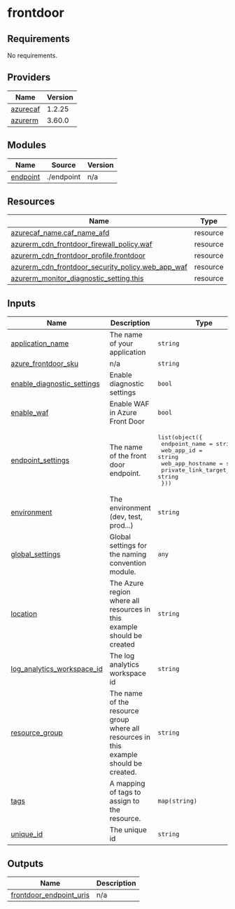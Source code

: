 # frontdoor

<!-- BEGINNING OF PRE-COMMIT-TERRAFORM DOCS HOOK -->
## Requirements

No requirements.

## Providers

| Name | Version |
|------|---------|
| <a name="provider_azurecaf"></a> [azurecaf](#provider\_azurecaf) | 1.2.25 |
| <a name="provider_azurerm"></a> [azurerm](#provider\_azurerm) | 3.60.0 |

## Modules

| Name | Source | Version |
|------|--------|---------|
| <a name="module_endpoint"></a> [endpoint](#module\_endpoint) | ./endpoint | n/a |

## Resources

| Name | Type |
|------|------|
| [azurecaf_name.caf_name_afd](https://registry.terraform.io/providers/aztfmod/azurecaf/latest/docs/resources/name) | resource |
| [azurerm_cdn_frontdoor_firewall_policy.waf](https://registry.terraform.io/providers/hashicorp/azurerm/latest/docs/resources/cdn_frontdoor_firewall_policy) | resource |
| [azurerm_cdn_frontdoor_profile.frontdoor](https://registry.terraform.io/providers/hashicorp/azurerm/latest/docs/resources/cdn_frontdoor_profile) | resource |
| [azurerm_cdn_frontdoor_security_policy.web_app_waf](https://registry.terraform.io/providers/hashicorp/azurerm/latest/docs/resources/cdn_frontdoor_security_policy) | resource |
| [azurerm_monitor_diagnostic_setting.this](https://registry.terraform.io/providers/hashicorp/azurerm/latest/docs/resources/monitor_diagnostic_setting) | resource |

## Inputs

| Name | Description | Type | Default | Required |
|------|-------------|------|---------|:--------:|
| <a name="input_application_name"></a> [application\_name](#input\_application\_name) | The name of your application | `string` | n/a | yes |
| <a name="input_azure_frontdoor_sku"></a> [azure\_frontdoor\_sku](#input\_azure\_frontdoor\_sku) | n/a | `string` | `"Premium_AzureFrontDoor"` | no |
| <a name="input_enable_diagnostic_settings"></a> [enable\_diagnostic\_settings](#input\_enable\_diagnostic\_settings) | Enable diagnostic settings | `bool` | `false` | no |
| <a name="input_enable_waf"></a> [enable\_waf](#input\_enable\_waf) | Enable WAF in Azure Front Door | `bool` | `true` | no |
| <a name="input_endpoint_settings"></a> [endpoint\_settings](#input\_endpoint\_settings) | The name of the front door endpoint. | <pre>list(object({<br>    endpoint_name            = string<br>    web_app_id               = string<br>    web_app_hostname         = string<br>    private_link_target_type = string<br>  }))</pre> | n/a | yes |
| <a name="input_environment"></a> [environment](#input\_environment) | The environment (dev, test, prod...) | `string` | `"dev"` | no |
| <a name="input_global_settings"></a> [global\_settings](#input\_global\_settings) | Global settings for the naming convention module. | `any` | n/a | yes |
| <a name="input_location"></a> [location](#input\_location) | The Azure region where all resources in this example should be created | `string` | `"westeurope"` | no |
| <a name="input_log_analytics_workspace_id"></a> [log\_analytics\_workspace\_id](#input\_log\_analytics\_workspace\_id) | The log analytics workspace id | `string` | n/a | yes |
| <a name="input_resource_group"></a> [resource\_group](#input\_resource\_group) | The name of the resource group where all resources in this example should be created. | `string` | n/a | yes |
| <a name="input_tags"></a> [tags](#input\_tags) | A mapping of tags to assign to the resource. | `map(string)` | `{}` | no |
| <a name="input_unique_id"></a> [unique\_id](#input\_unique\_id) | The unique id | `string` | n/a | yes |

## Outputs

| Name | Description |
|------|-------------|
| <a name="output_frontdoor_endpoint_uris"></a> [frontdoor\_endpoint\_uris](#output\_frontdoor\_endpoint\_uris) | n/a |
<!-- END OF PRE-COMMIT-TERRAFORM DOCS HOOK -->

